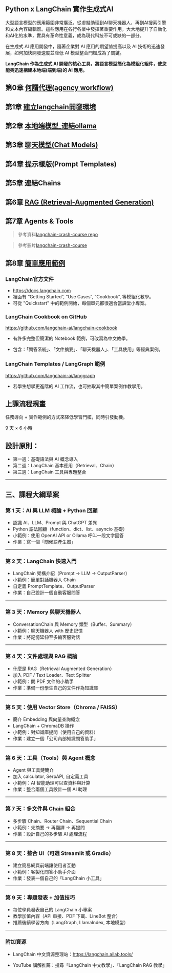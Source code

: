 ## Python x LangChain 實作生成式AI

大型語言模型的應用範圍非常廣泛，從虛擬助理到AI聊天機器人，再到AI搜索引擎和文本內容編輯器。這些應用在各行各業中發揮著重要作用，大大地提升了自動化和AI化的水準，實具有革命性意義，成為現代科技不可或缺的一部分。

在生成式 AI 應用開發中，隨著企業對 AI 應用的期望值提高以及 AI 技術的迅速發展，如何加快開發速度並降低 AI 模型整合門檻成為了關鍵。

**LangChain 作為生成式 AI 開發的核心工具，將語言模型簡化為模組化組件，使您能夠迅速構建本地端(端到端)的 AI 應用。**

## 第0章 [何謂代理(agency workflow)](./何謂AIAgent)

## 第1章 [建立langchain開發環境](./建立langchain開發環境/README.md)

## 第2章 [本地端模型_連結ollama](./0_連結ollama/README.md)

## 第3章 [聊天模型(Chat Models)](./1_chat_models)

## 第4章 提示樣版(Prompt Templates)

## 第5章 連結Chains

## 第6章 [RAG (Retrieval-Augmented Generation)](./4_rag)

## 第7章 Agents & Tools

> 參考資料[langchain-crash-course repo](https://github.com/bhancockio/langchain-crash-course)

> 參考影片[langchain-crash-course](https://youtu.be/yF9kGESAi3M?si=yfU54HMUf9yrm0kW)

## 第8章 [簡單應用範例](簡單範例)

###  LangChain官方文件  
- https://docs.langchain.com  
-  裡面有 “Getting Started”, “Use   Cases”, “Cookbook”, 等模組化教學。
- 可從 "Quickstart" 中的範例開始，每個單元都很適合當課堂小專案。  

### LangChain Cookbook on GitHub
 https://github.com/langchain-ai/langchain-cookbook
 
 - 有許多完整但簡潔的 Notebook 範例，可改寫為中文教學。

- 包含：「問答系統」、「文件摘要」、「聊天機器人」、「工具使用」等經典案例。

### LangChain Templates / LangGraph 範例

https://github.com/langchain-ai/langgraph

- 若學生想學更進階的 AI 工作流，也可抽取其中簡單案例作教學用。

## 上課流程規畫

任務導向 + 實作範例的方式來降低學習門檻，同時引發動機。


9 天 × 6 小時

## 設計原則：
-	第一週：基礎語法與 AI 概念導入
-	第二週：LangChain 基本應用（Retrieval、Chain）
-	第三週：LangChain 工具與專題整合

---

## 三、課程大綱草案

### 第 1 天：AI 與 LLM 概論 + Python 回顧
-	認識 AI、LLM、Prompt 與 ChatGPT 差異
-	Python 語法回顧（function、dict、list、asyncio 基礎）
- 小範例：使用 OpenAI API or Ollama 呼叫一段文字回答
- 作業：寫一個「問候語產生器」
	
---

### 第 2 天：LangChain 快速入門
-	LangChain 架構介紹（Prompt → LLM → OutputParser）
-	小範例：簡單對話機器人 Chain
-	自定義 PromptTemplate、OutputParser
-	作業：自己設計一個自動客服問答

---

### 第 3 天：Memory 與聊天機器人
-	ConversationChain 與 Memory 類型（Buffer、Summary）
- 小範例：聊天機器人 with 歷史記憶
- 作業：將記憶延伸至多輪客服對話
	
---

### 第 4 天：文件處理與 RAG 概論
-	什麼是 RAG（Retrieval Augmented Generation）
-	加入 PDF / Text Loader、Text Splitter
-	小範例：問 PDF 文件的小助手
- 作業：準備一份學生自己的文件作為知識庫

---
### 第 5 天：使用 Vector Store（Chroma / FAISS）

-	簡介 Embedding 與向量查詢概念
-	LangChain + ChromaDB 操作
- 小範例：對知識庫提問（使用自己的資料）
- 作業：建立一個「公司內部知識問答助手」

---

### 第 6 天：工具（Tools）與 Agent 概念
- Agent 與工具鏈簡介
- 加入 calculator, SerpAPI, 自定義工具
- 小範例：AI 智能助理可以查資料與計算
- 作業：整合兩個工具設計一個 AI 助理

---

### 第 7 天：多文件與 Chain 組合
- 多步驟 Chain、Router Chain、Sequential Chain
- 小範例：先摘要 → 再翻譯 → 再提問
- 作業：設計自己的多步驟 AI 處理流程

---

### 第 8 天：整合 UI（可選 Streamlit 或 Gradio）
- 建立簡易網頁前端讓使用者互動
- 小範例：客製化問答小助手介面
- 作業：發表一個自己的「LangChain 小工具」

---

### 第 9 天：專題發表 + 加值技巧
- 每位學員發表自己的 LangChain 小專案
- 教學加值內容（API 串接、PDF 下載、LineBot 整合）
- 推薦後續學習方向（LangGraph, LlamaIndex, 本地模型）

---

### 附加資源
	
- LangChain 中文資源整理站：https://langchain.ailab.tools/

- YouTube 講解推薦：搜尋「LangChain 中文教學」、「LangChain RAG 教學」
